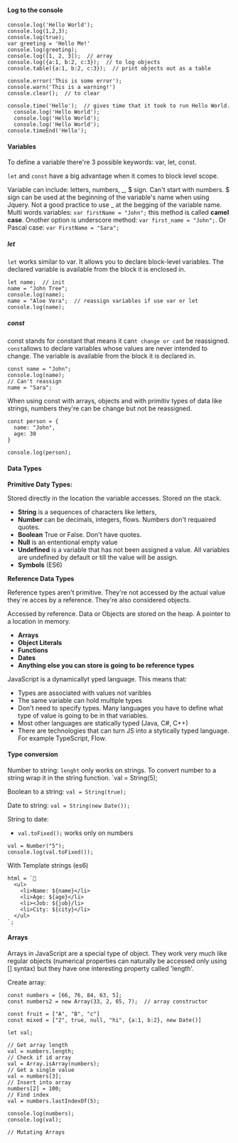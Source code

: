 #### Log to the console
```
console.log('Hello World');
console.log(1,2,3);
console.log(true);
var greeting = 'Hello Me!'
console.log(greeting);
console.log([1, 2, 3]);  // array 
console.log({a:1, b:2, c:3});  // to log objects
console.table({a:1, b:2, c:3});  // print objects out as a table

console.error('This is some error');
console.warn('This is a warning!')
console.clear();  // to clear

console.time('Hello');  // gives time that it took to run Hello World.
  console.log('Hello World');
  console.log('Hello World');
  console.log('Hello World');
console.timeEnd('Hello');
````

#### Variables

To define a variable there're 3 possible keywords:
 var, let, const. 

`let` and `const` have a big advantage when it comes to block level scope.

Variable can include: letters, numbers, _, $ sign. Can't start with numbers. $ sign can be used at the beginning of the variable's name when using Jquery. Not a good practice to use _ at the begging of the variable name. 
Multi words variables: `var firstName = "John";` this method is called **camel case**. Onother option is underscore method: `var first_name = "John";`. Or Pascal case: `var FirstName = "Sara";`

##### let

`let` works similar to var. It allows you to declare block-level variables. The declared variable is available from the block it is enclosed in.
```
let name;  // init  
name = "John Tree";
console.log(name);
name = "Aloe Vera";  // reassign variables if use var or let
console.log(name);
```

##### const 

const stands for constant that means it can`t change or can`t be reassigned. 
`const`allows to declare variables whose values are never intended to change. The variable is available from the block it is declared in.

```
const name = "John";
console.log(name);
// Can't reassign
name = "Sara";
```
When using const with arrays, objects and with primitiv types of data like strings, numbers they're can be change but not be reassigned.

```
const person = {
  name: "John",
  age: 30
}

console.log(person);
```

#### Data Types

**Primitive Daty Types:**

Stored directly in the location the variable accesses. Stored on the stack.

- **String** is a sequences of characters like letters, 
- **Number** can be decimals, integers, flows. Numbers don't requaired quotes.
- **Boolean** True or False. Don't have quotes.
- **Null** is an ententional empty value 
- **Undefined** is a variable that has not been assigned a value. All variables are undefined by default or till the value will be assign.
- **Symbols** (ES6)

**Reference  Data Types**

Reference types aren't primitive. They're not accessed by the actual value they`re acces
by a reference. They're also considered objects.

Accessed by reference. Data or Objects are stored on the heap.
A pointer to a location in memory.

- **Arrays**
- **Object Literals**
- **Functions**
- **Dates**
- **Anything else you can store is going to be reference types**

JavaScript is a dynamicallyt yped language. This means that:

* Types are associated with values not varibles
* The same variable can hold multiple types
* Don't need to specify types. Many languages you have to define what type of
  value is going to be in that variables.
* Most other languages are statically typed (Java, C#, C++)
* There are technologies that can turn JS into a stytically typed language. For example         TypeScript, Flow.

#### Type conversion

Number to string:
`lenght` only works on strings. To convert number to a string wrap it in the string function.
`val = String(5); 

Boolean to a string:
`val = String(true);`

Date to string:
`val = String(new Date());`

String to date:
+ `val.toFixed();` works only on numbers

```
val = Number("5");
console.log(val.toFixed());
```

With Template strings (es6)       
```
html = `
  <ul>
    <li>Name: ${name}</li>
    <li>Age: ${age}</li>
    <li><Job: ${job}/li>
    <li>City: ${city}</li>
  </ul>
`;
```

#### Arrays

Arrays in JavaScript are a special type of object. They work very much like regular objects (numerical properties can naturally be accessed only using [] syntax) but they have one interesting property called 'length'.

Create array:
```
const numbers = [66, 76, 84, 63, 5];
const numbers2 = new Array(33, 2, 65, 7);  // array constructor

const fruit = ["A", "B", "c"]
const mixed = ["2", true, null, "hi", {a:1, b:2}, new Date()]

let val;

// Get array length
val = numbers.length;
// Check if id array
val = Array.isArray(numbers);
// Get a single value
val = numbers[3];
// Insert into array
numbers[2] = 100;
// Find index
val = numbers.lastIndexOf(5);

console.log(numbers); 
console.log(val);

// Mutating Arrays

```
